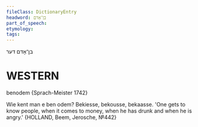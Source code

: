 ```yaml
---
fileClass: DictionaryEntry
headword: בן־אָדם
part_of_speech: 
etymology: 
tags: 
---
```

בן־אָדם
דער

WESTERN
========

benodem {Sprach-Meister 1742}

Wie kent man e ben odem? Bekiesse, bekousse, bekaasse. 'One gets to know people, when it comes to money, when he has drunk and when he is angry.' {HOLLAND, Beem, Jerosche, №442}
